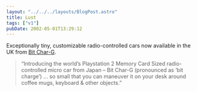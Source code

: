 ```yaml
---
layout: "../../../layouts/BlogPost.astro"
title: Lust
tags: ["v1"]
pubDate: 2002-05-01T13:29:12
---
```


Exceptionally tiny, customizable radio-controlled cars now available in the UK from [Bit Char-G][1].

> &#8220;Introducing the world&#8217;s Playstation 2 Memory Card Sized radio-controlled micro car from Japan &#8211; Bit Char-G (pronounced as &#8216;bit charge&#8217;) &#8230; so small that you can maneuver it on your desk around coffee mugs, keyboard & other objects.&#8221;

[1]: http://www.bitcharg.co.uk/ "Bit Char-G UK sales"
